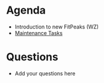Agenda
======

* Introduction to new FitPeaks (WZ)
* [Maintenance Tasks](https://github.com/mantidproject/documents/blob/master/Project-Management/TechnicalSteeringCommittee/reports/MaintenanceTasks.md)

Questions
=========

* Add your questions here
